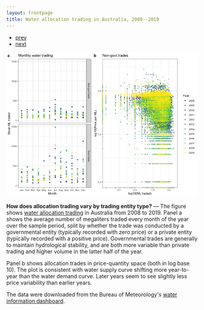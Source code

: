 ```yaml
---
layout: frontpage
title: Water allocation trading in Australia, 2008--2019
---
```


<div class="navbar">
  <div class="navbar-inner">
      <ul class="nav">
          <li><a href="trading_over_time.html">prev</a></li>
          <li><a href="leo_gabbard_all.html">next</a></li>
      </ul>
  </div>
</div> 

![Govt and non-govt water allocation trading in Australia, 2008--2019](../../assets/bigpublpics/govt_vs_nongovt_trades.png)

**How does allocation trading vary by trading entity type?** &mdash; The figure shows [water allocation trading](http://www.bom.gov.au/water/market/about.shtml) in Australia from 2008 to 2019. Panel a shows the average number of megaliters traded every month of the year over the sample period, split by whether the trade was conducted by a governmental entity (typically recorded with zero price) or a private entity (typically recorded with a positive price). Governmental trades are generally to maintain hydrological stability, and are both more variable than private trading and higher volume in the latter half of the year.

Panel b shows allocation trades in price-quantity space (both in log base 10). The plot is consistent with water supply curve shifting more year-to-year than the water demand curve. Later years seem to see slightly less price variability than earlier years.

The data were downloaded from the Bureau of Meteorology's [water information dashboard](http://www.bom.gov.au/water/dashboards/#/water-markets/national/state/at).
